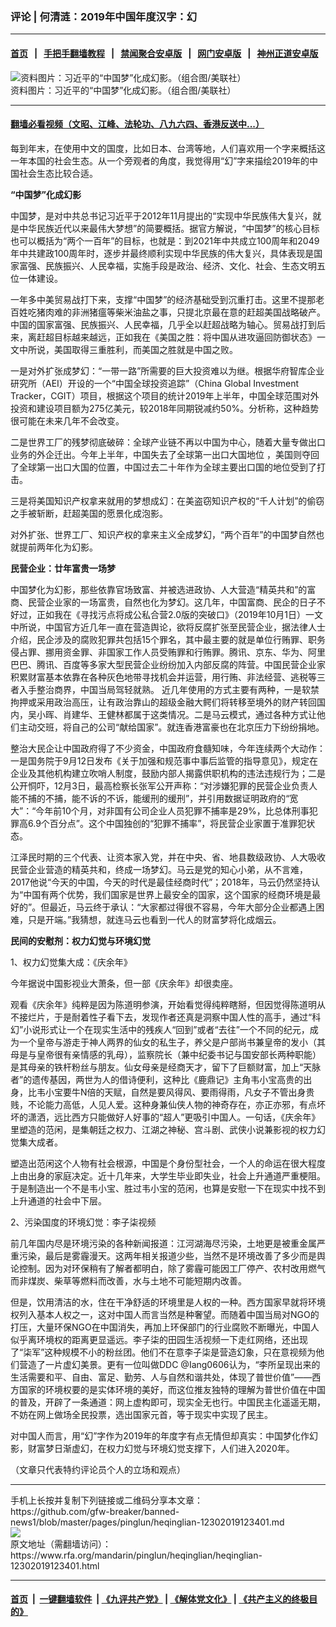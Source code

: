 ### 评论 | 何清涟：2019年中国年度汉字：幻
------------------------

#### [首页](https://github.com/gfw-breaker/banned-news1/blob/master/README.md) &nbsp;&nbsp;|&nbsp;&nbsp; [手把手翻墙教程](https://github.com/gfw-breaker/guides/wiki) &nbsp;&nbsp;|&nbsp;&nbsp; [禁闻聚合安卓版](https://github.com/gfw-breaker/bn-android) &nbsp;&nbsp;|&nbsp;&nbsp; [网门安卓版](https://github.com/oGate2/oGate) &nbsp;&nbsp;|&nbsp;&nbsp; [神州正道安卓版](https://github.com/SzzdOgate/update) 



<div id="headerimg">
 <img alt="资料图片：习近平的“中国梦”化成幻影。（组合图/美联社）" src="https://www.rfa.org/mandarin/pinglun/heqinglian/heqinglian-12302019123401.html/AFP-1ERUDID09888888.jpg/@@images/704c7ca3-5871-43cb-bc5f-360ed1b1db12.jpeg" title="资料图片：习近平的“中国梦”化成幻影。（组合图/美联社）"/>
 <div id="headerimgcontents">
  <div id="headerimgcaption">
   <span>
    资料图片：习近平的“中国梦”化成幻影。（组合图/美联社）
   </span>
   <!-- zoomattribute -->
  </div>
  <!-- headerimgcaption -->
 </div>
 <!-- headerimagecontents -->
</div>

<hr/>


#### [翻墙必看视频（文昭、江峰、法轮功、八九六四、香港反送中...）](http://167.172.214.107/home.html)

<div id="storytext">
 <div>
  <div class="slot_header">
  </div>
 </div>
 <p>
  每到年末，在使用中文的国度，比如日本、台湾等地，人们喜欢用一个字来概括这一年本国的社会生态。从一个旁观者的角度，我觉得用“幻”字来描绘2019年的中国社会生态比较合适。
 </p>
 <p>
  <b>
   “中国梦”化成幻影
  </b>
 </p>
 <p>
  中国梦，是对中共总书记习近平于2012年11月提出的“实现中华民族伟大复兴，就是中华民族近代以来最伟大梦想”的简要概括。据官方解说，“中国梦”的核心目标也可以概括为“两个一百年”的目标，也就是：到2021年中共成立100周年和2049年中共建政100周年时，逐步并最终顺利实现中华民族的伟大复兴，具体表现是国家富强、民族振兴、人民幸福，实施手段是政治、经济、文化、社会、生态文明五位一体建设。
 </p>
 <p>
  一年多中美贸易战打下来，支撑“中国梦”的经济基础受到沉重打击。这里不提那老百姓吃猪肉难的非洲猪瘟等柴米油盐之事，只提北京最在意的赶超美国战略破产。中国的国家富强、民族振兴、人民幸福，几乎全以赶超战略为轴心。贸易战打到后来，离赶超目标越来越远，正如我在《美国之胜：将中国从进攻逼回防御状态》一文中所说，美国取得三重胜利，而美国之胜就是中国之败。
 </p>
 <p>
  一是对外扩张成梦幻：“一带一路”所需要的巨大投资难以为继。根据华府智库企业研究所（AEI）开设的一个“中国全球投资追踪”（China Global Investment Tracker，CGIT）项目，根据这个项目的统计2019年上半年，中国全球范围对外投资和建设项目额为275亿美元，较2018年同期锐减约50%。分析称，这种趋势很可能在未来几年不会改变。
 </p>
 <p>
  二是世界工厂的残梦彻底破碎：全球产业链不再以中国为中心，随着大量专做出口业务的外企迁出。今年上半年，中国失去了全球第一出口大国地位 ，美国则夺回了全球第一出口大国的位置，中国过去二十年作为全球主要出口国的地位受到了打击。
 </p>
 <p>
  三是将美国知识产权拿来就用的梦想成幻：在美盗窃知识产权的“千人计划”的偷窃之手被斩断，赶超美国的愿景化成泡影。
 </p>
 <p>
  对外扩张、世界工厂、知识产权的拿来主义全成梦幻，“两个百年”的中国梦自然也就提前两年化为幻影。
 </p>
 <p>
  <b>
   民营企业：廿年富贵一场梦
  </b>
 </p>
 <p>
  中国梦化为幻影，那些依靠官场致富、并被选进政协、人大营造“精英共和”的富商、民营企业家的一场富贵，自然也化为梦幻。这几年，中国富商、民企的日子不好过，正如我在《寻找污点将成公私合营2.0版的突破口》（2019年10月1日）一文中所说，中国官方近几年一直在营造舆论，欲将反腐扩张至民营企业，据法律人士介绍，民企涉及的腐败犯罪共包括15个罪名，其中最主要的就是单位行贿罪、职务侵占罪、挪用资金罪、非国家工作人员受贿罪和行贿罪。腾讯、京东、华为、阿里巴巴、腾讯、百度等多家大型民营企业纷纷加入内部反腐的阵营。中国民营企业家积累财富基本依靠在各种灰色地带寻找机会并运营，用行贿、非法经营、逃税等三者入手整治商界，中国当局驾轻就熟。 近几年使用的方式主要有两种，一是软禁拘押或采用政治高压，让有政治靠山的超级金融大鳄们将转移至境外的财产转回国内，吴小晖、肖建华、王健林都属于这类情况。二是马云模式，通过各种方式让他们主动交班，将自己的公司“献给国家”。就连香港富豪也在北京压力下纷纷捐地。
 </p>
 <p>
  整治大民企让中国政府得了不少资金，中国政府食髓知味，今年连续两个大动作：一是国务院于9月12日发布《关于加强和规范事中事后监管的指导意见》，规定在企业及其他机构建立吹哨人制度，鼓励内部人揭露供职机构的违法违规行为；二是公开恫吓，12月3日，最高检察长张军公开声称：“对涉嫌犯罪的民营企业负责人能不捕的不捕，能不诉的不诉，能缓刑的缓刑”，并引用数据证明政府的“宽大”：“今年前10个月，对非国有公司企业人员犯罪不捕率是29%，比总体刑事犯罪高6.9个百分点”。这个中国独创的“犯罪不捕率”，将民营企业家置于准罪犯状态。
 </p>
 <p>
  江泽民时期的三个代表、让资本家入党，并在中央、省、地县数级政协、人大吸收民营企业营造的精英共和，终成一场梦幻。马云是党的知心小弟，从不言难，2017他说“今天的中国，今天的时代是最佳经商时代”；2018年，马云仍然坚持认为“中国有两个优势，我们国家是世界上最安全的国家，这个国家的经商环境是最好的”。但最近，马云终于承认：“大家都过得很不容易，今年大部分企业都遇上困难，只是开端。”我猜想，就连马云也看到一代人的财富梦将化成烟云。
 </p>
 <p>
  <b>
   民间的安慰剂：权力幻觉与环境幻觉
  </b>
 </p>
 <p>
  1、权力幻觉集大成：《庆余年》
 </p>
 <p>
  今年据说中国影视业大萧条，但一部《庆余年》却很卖座。
 </p>
 <p>
  观看《庆余年》纯粹是因为陈道明参演，开始看觉得纯粹瞎掰，但因觉得陈道明从不接烂片，于是耐着性子看下去，发现作者还真是洞察中国人性的高手，通过“科幻”小说形式让一个在现实生活中的残疾人“回到”或者“去往”一个不同的纪元，成为一个皇帝与游走于神人两界的仙女的私生子，养父是户部尚书兼皇帝的发小（其母是与皇帝很有亲情感的乳母），监察院长（兼中纪委书记与国安部长两种职能）是其母亲的铁杆粉丝与朋友。仙女母亲是经商天才，留下了巨额财富，加上“天脉者”的遗传基因，两世为人的借诗便利，这种比《鹿鼎记》主角韦小宝高贵的出身，比韦小宝要牛N倍的天赋，自然是要风得风、要雨得雨，凡女子不管出身贵贱，不论能力高低，人见人爱。这种身兼仙侠人物的神奇存在，亦正亦邪，有点坏坏的潇洒，远比西方只能做好人好事的“超人”更吸引中国人。一句话，《庆余年》里塑造的范闲，是集朝廷之权力、江湖之神秘、宫斗剧、武侠小说兼影视的权力幻觉集大成者。
 </p>
 <p>
  塑造出范闲这个人物有社会根源，中国是个身份型社会，一个人的命运在很大程度上由出身的家庭决定。近十几年来，大学生毕业即失业，社会上升通道严重梗阻。于是制造出一个不是韦小宝、胜过韦小宝的范闲，也算是安慰一下在现实中找不到上升通道的社会中下层。
 </p>
 <p>
  2、污染国度的环境幻觉：李子柒视频
 </p>
 <p>
  前几年国内尽是环境污染的各种新闻报道：江河湖海尽污染，土地更是被重金属严重污染，最后是雾霾漫天。这两年相关报道少些，当然不是环境改善了多少而是舆论控制。因为对环保稍有了解者都明白，除了雾霾可能因工厂停产、农村改用燃气而非煤炭、柴草等燃料而改善，水与土地不可能短期内改善。
 </p>
 <p>
  但是，饮用清洁的水，住在干净舒适的环境里是人权的一种。西方国家早就将环境权列入基本人权之一，这对中国人而言当然是种奢望。而随着中国当局对NGO的打压，大量环保NGO在中国消失，再加上环保部门的行业腐败不断曝光，中国人似乎离环境权的距离更显遥远。李子柒的田园生活视频一下走红网络，还出现了“柒军”这种规模不小的粉丝团。他们不在意李子柒是营造幻象，只在意视频为他们营造了一片虚幻美景。更有一位叫做DDC @Iang0606认为，“李所呈现出来的生活需要和平、自由、富足、勤劳、人与自然和谐共处，体现了普世价值”——西方国家的环境权要的是实体环境的美好，而这位推友独特的理解为普世价值在中国的普及，开辟了一条通道：网上虚构即可，现实全无也行。中国民主化遥遥无期，不妨在网上做场全民投票，选出国家元首，等于现实中实现了民主。
 </p>
 <p>
  对中国人而言，用“幻”字作为2019年的年度字有点无情但却真实：中国梦化作幻影，财富梦日渐虚幻，在权力幻觉与环境幻觉支撑下，人们进入2020年。
 </p>
 <p>
 </p>
 <p>
  （文章只代表特约评论员个人的立场和观点）
 </p>
</div>

<hr/>
手机上长按并复制下列链接或二维码分享本文章：<br/>
https://github.com/gfw-breaker/banned-news1/blob/master/pages/pinglun/heqinglian-12302019123401.md <br/>
<a href='https://github.com/gfw-breaker/banned-news1/blob/master/pages/pinglun/heqinglian-12302019123401.md'><img src='https://github.com/gfw-breaker/banned-news1/blob/master/pages/pinglun/heqinglian-12302019123401.md.png'/></a> <br/>
原文地址（需翻墙访问）：https://www.rfa.org/mandarin/pinglun/heqinglian/heqinglian-12302019123401.html


------------------------
#### [首页](https://github.com/gfw-breaker/banned-news1/blob/master/README.md) &nbsp;|&nbsp; [一键翻墙软件](https://github.com/gfw-breaker/nogfw/blob/master/README.md) &nbsp;| [《九评共产党》](https://github.com/gfw-breaker/9ping.md/blob/master/README.md#九评之一评共产党是什么) | [《解体党文化》](https://github.com/gfw-breaker/jtdwh.md/blob/master/README.md) | [《共产主义的终极目的》](https://github.com/gfw-breaker/gczydzjmd.md/blob/master/README.md)


<img src='http://gfw-breaker.win/banned-news/pages/pinglun/heqinglian-12302019123401.md' width='0px' height='0px'/>